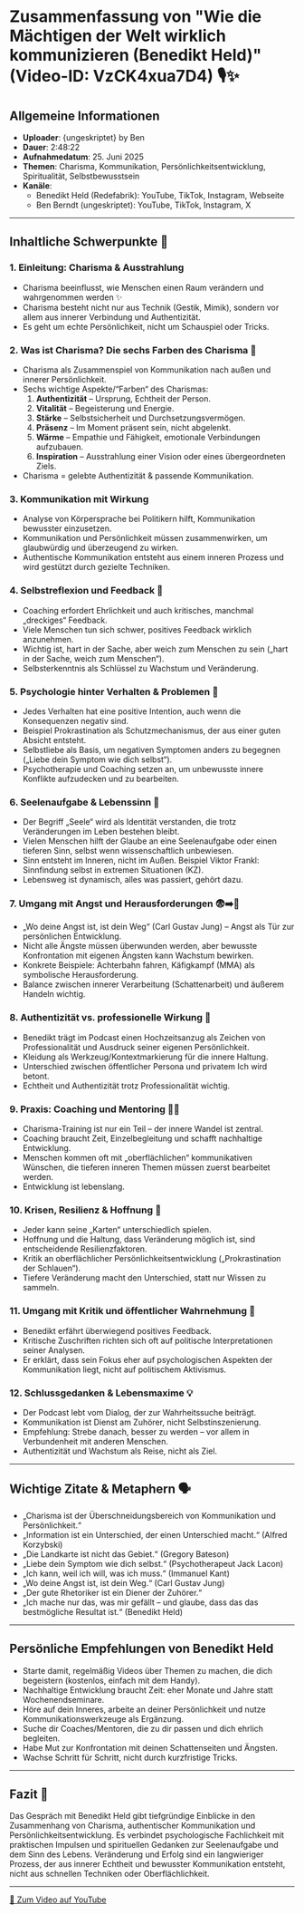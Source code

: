 # Zusammenfassung von "Wie die Mächtigen der Welt wirklich kommunizieren (Benedikt Held)" (Video-ID: VzCK4xua7D4) 🎙️✨

## Allgemeine Informationen
- **Uploader**: {ungeskriptet} by Ben
- **Dauer**: 2:48:22
- **Aufnahmedatum**: 25. Juni 2025
- **Themen**: Charisma, Kommunikation, Persönlichkeitsentwicklung, Spiritualität, Selbstbewusstsein
- **Kanäle**:
  - Benedikt Held (Redefabrik): YouTube, TikTok, Instagram, Webseite
  - Ben Berndt (ungeskriptet): YouTube, TikTok, Instagram, X

---

## Inhaltliche Schwerpunkte 🎯

### 1. Einleitung: Charisma & Ausstrahlung
- Charisma beeinflusst, wie Menschen einen Raum verändern und wahrgenommen werden ✨
- Charisma besteht nicht nur aus Technik (Gestik, Mimik), sondern vor allem aus innerer Verbindung und Authentizität.
- Es geht um echte Persönlichkeit, nicht um Schauspiel oder Tricks.

### 2. Was ist Charisma? Die sechs Farben des Charisma 🌈
- Charisma als Zusammenspiel von Kommunikation nach außen und innerer Persönlichkeit.
- Sechs wichtige Aspekte/“Farben“ des Charismas:
  1. **Authentizität** – Ursprung, Echtheit der Person.
  2. **Vitalität** – Begeisterung und Energie.
  3. **Stärke** – Selbstsicherheit und Durchsetzungsvermögen.
  4. **Präsenz** – Im Moment präsent sein, nicht abgelenkt.
  5. **Wärme** – Empathie und Fähigkeit, emotionale Verbindungen aufzubauen.
  6. **Inspiration** – Ausstrahlung einer Vision oder eines übergeordneten Ziels.
- Charisma = gelebte Authentizität & passende Kommunikation.

### 3. Kommunikation mit Wirkung
- Analyse von Körpersprache bei Politikern hilft, Kommunikation bewusster einzusetzen.
- Kommunikation und Persönlichkeit müssen zusammenwirken, um glaubwürdig und überzeugend zu wirken.
- Authentische Kommunikation entsteht aus einem inneren Prozess und wird gestützt durch gezielte Techniken.

### 4. Selbstreflexion und Feedback 🤝
- Coaching erfordert Ehrlichkeit und auch kritisches, manchmal „dreckiges“ Feedback.
- Viele Menschen tun sich schwer, positives Feedback wirklich anzunehmen.
- Wichtig ist, hart in der Sache, aber weich zum Menschen zu sein („hart in der Sache, weich zum Menschen“).
- Selbsterkenntnis als Schlüssel zu Wachstum und Veränderung.

### 5. Psychologie hinter Verhalten & Problemen 🧠
- Jedes Verhalten hat eine positive Intention, auch wenn die Konsequenzen negativ sind.
- Beispiel Prokrastination als Schutzmechanismus, der aus einer guten Absicht entsteht.
- Selbstliebe als Basis, um negativen Symptomen anders zu begegnen („Liebe dein Symptom wie dich selbst“).
- Psychotherapie und Coaching setzen an, um unbewusste innere Konflikte aufzudecken und zu bearbeiten.

### 6. Seelenaufgabe & Lebenssinn 🌟
- Der Begriff „Seele“ wird als Identität verstanden, die trotz Veränderungen im Leben bestehen bleibt.
- Vielen Menschen hilft der Glaube an eine Seelenaufgabe oder einen tieferen Sinn, selbst wenn wissenschaftlich unbewiesen.
- Sinn entsteht im Inneren, nicht im Außen. Beispiel Viktor Frankl: Sinnfindung selbst in extremen Situationen (KZ).
- Lebensweg ist dynamisch, alles was passiert, gehört dazu.

### 7. Umgang mit Angst und Herausforderungen 😨➡️💪
- „Wo deine Angst ist, ist dein Weg“ (Carl Gustav Jung) – Angst als Tür zur persönlichen Entwicklung.
- Nicht alle Ängste müssen überwunden werden, aber bewusste Konfrontation mit eigenen Ängsten kann Wachstum bewirken.
- Konkrete Beispiele: Achterbahn fahren, Käfigkampf (MMA) als symbolische Herausforderung.
- Balance zwischen innerer Verarbeitung (Schattenarbeit) und äußerem Handeln wichtig.

### 8. Authentizität vs. professionelle Wirkung 🧥
- Benedikt trägt im Podcast einen Hochzeitsanzug als Zeichen von Professionalität und Ausdruck seiner eigenen Persönlichkeit.
- Kleidung als Werkzeug/Kontextmarkierung für die innere Haltung.
- Unterschied zwischen öffentlicher Persona und privatem Ich wird betont.
- Echtheit und Authentizität trotz Professionalität wichtig.

### 9. Praxis: Coaching und Mentoring 🧑‍🏫
- Charisma-Training ist nur ein Teil – der innere Wandel ist zentral.
- Coaching braucht Zeit, Einzelbegleitung und schafft nachhaltige Entwicklung.
- Menschen kommen oft mit „oberflächlichen“ kommunikativen Wünschen, die tieferen inneren Themen müssen zuerst bearbeitet werden.
- Entwicklung ist lebenslang.

### 10. Krisen, Resilienz & Hoffnung 🌱
- Jeder kann seine „Karten“ unterschiedlich spielen.
- Hoffnung und die Haltung, dass Veränderung möglich ist, sind entscheidende Resilienzfaktoren.
- Kritik an oberflächlicher Persönlichkeitsentwicklung („Prokrastination der Schlauen“).
- Tiefere Veränderung macht den Unterschied, statt nur Wissen zu sammeln.

### 11. Umgang mit Kritik und öffentlicher Wahrnehmung 📧
- Benedikt erfährt überwiegend positives Feedback.
- Kritische Zuschriften richten sich oft auf politische Interpretationen seiner Analysen.
- Er erklärt, dass sein Fokus eher auf psychologischen Aspekten der Kommunikation liegt, nicht auf politischem Aktivismus.

### 12. Schlussgedanken & Lebensmaxime 💡
- Der Podcast lebt vom Dialog, der zur Wahrheitssuche beiträgt.
- Kommunikation ist Dienst am Zuhörer, nicht Selbstinszenierung.
- Empfehlung: Strebe danach, besser zu werden – vor allem in Verbundenheit mit anderen Menschen.
- Authentizität und Wachstum als Reise, nicht als Ziel.

---

## Wichtige Zitate & Metaphern 🗣️

- „Charisma ist der Überschneidungsbereich von Kommunikation und Persönlichkeit.“
- „Information ist ein Unterschied, der einen Unterschied macht.“ (Alfred Korzybski)
- „Die Landkarte ist nicht das Gebiet.“ (Gregory Bateson)
- „Liebe dein Symptom wie dich selbst.“ (Psychotherapeut Jack Lacon)
- „Ich kann, weil ich will, was ich muss.“ (Immanuel Kant)
- „Wo deine Angst ist, ist dein Weg.“ (Carl Gustav Jung)
- „Der gute Rhetoriker ist ein Diener der Zuhörer.“  
- „Ich mache nur das, was mir gefällt – und glaube, dass das das bestmögliche Resultat ist.“ (Benedikt Held)

---

## Persönliche Empfehlungen von Benedikt Held

- Starte damit, regelmäßig Videos über Themen zu machen, die dich begeistern (kostenlos, einfach mit dem Handy).
- Nachhaltige Entwicklung braucht Zeit: eher Monate und Jahre statt Wochenendseminare.
- Höre auf dein Inneres, arbeite an deiner Persönlichkeit und nutze Kommunikationswerkzeuge als Ergänzung.
- Suche dir Coaches/Mentoren, die zu dir passen und dich ehrlich begleiten.
- Habe Mut zur Konfrontation mit deinen Schattenseiten und Ängsten.
- Wachse Schritt für Schritt, nicht durch kurzfristige Tricks.

---

## Fazit 🎉

Das Gespräch mit Benedikt Held gibt tiefgründige Einblicke in den Zusammenhang von Charisma, authentischer Kommunikation und Persönlichkeitsentwicklung. Es verbindet psychologische Fachlichkeit mit praktischen Impulsen und spirituellen Gedanken zur Seelenaufgabe und dem Sinn des Lebens. Veränderung und Erfolg sind ein langwieriger Prozess, der aus innerer Echtheit und bewusster Kommunikation entsteht, nicht aus schnellen Techniken oder Oberflächlichkeit.

---

[🔗 Zum Video auf YouTube](https://www.youtube.com/watch?v=VzCK4xua7D4)